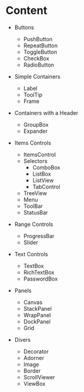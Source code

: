 # Content

- Buttons
    - PushButton
    - RepeatButton
    - ToggleButton
    - CheckBox
    - RadioButton

- Simple Containers
    - Label
    - ToolTip
    - Frame

- Containers with a Header
    - GroupBox
    - Expander

- Items Controls
    - ItemsControl
    - Selectors
        - ComboBox
        - ListBox
        - ListView
        - TabControl
    - TreeView
    - Menu
    - ToolBar
    - StatusBar

- Range Controls
    - ProgressBar
    - Slider

- Text Controls
    - TextBox
    - RichTextBox
    - PasswordBox

- Panels
    - Canvas
    - StackPanel
    - WrapPanel
    - DockPanel
    - Grid

- Divers
    - Decorator
    - Adorner
    - Image
    - Border
    - ScrollViewer
    - ViewBox



